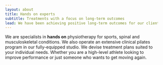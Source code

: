 ```yaml
---
layout: about
title: Hands on experts
subtitle: Treatments with a focus on long-term outcomes
lead: We have been achieving positive long-term outcomes for our clients since 2007
---
```

We are specialists in __hands on__ physiotherapy for sports, spinal and musculoskeletal conditions. We also operate an extensive clinical pilates program in our fully-equipped studio.
We devise treatment plans suited to your individual needs. Whether you are a high-level athlete looking to improve performance or just someone who wants to get moving again.
